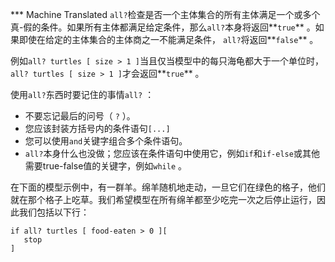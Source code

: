 ﻿*** Machine Translated
`all?`检查是否一个主体集合的所有主体满足一个或多个真-假的条件。如果所有主体都满足给定条件，那么`all?`本身将返回**`true`** 。如果即使在给定的主体集合的主体商之一不能满足条件， `all?`将返回**`false`** 。

例如`all? turtles [ size > 1 ]`当且仅当模型中的每只海龟都大于一个单位时， `all? turtles [ size > 1 ]`才会返回**`true`** 。

使用`all?`东西时要记住的事情`all?` ：

- 不要忘记最后的问号（ `?` ）。
- 您应该封装方括号内的条件语句`[...]`
- 您可以使用`and`关键字组合多个条件语句。
- `all?`本身什么也没做；您应该在条件语句中使用它，例如`if`和`if-else`或其他需要true-false值的关键字，例如`while` 。


在下面的模型示例中，有一群羊。绵羊随机地走动，一旦它们在绿色的格子，他们就在那个格子上吃草。我们希望模型在所有绵羊都至少吃完一次之后停止运行，因此我们包括以下行：



```
if all? turtles [ food-eaten > 0 ][ 
   stop 
]
```